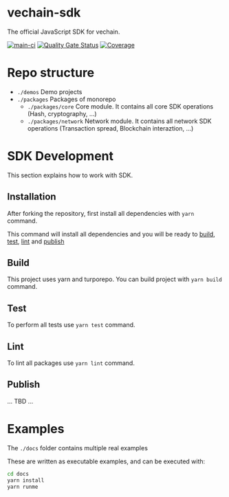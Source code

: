# vechain-sdk
The official JavaScript SDK for vechain.

[![main-ci](https://github.com/vechainfoundation/vechain-sdk/actions/workflows/on-main.yml/badge.svg)](https://github.com/vechainfoundation/vechain-sdk/actions/workflows/on-main.yml)
[![Quality Gate Status](https://sonarcloud.io/api/project_badges/measure?project=vechainfoundation_thor-sdk-js&metric=alert_status&token=0e94ce34f24ef54d43c15c0d4b38f2c645c92b42)](https://sonarcloud.io/summary/new_code?id=vechainfoundation_thor-sdk-js)
[![Coverage](https://sonarcloud.io/api/project_badges/measure?project=vechainfoundation_thor-sdk-js&metric=coverage&token=0e94ce34f24ef54d43c15c0d4b38f2c645c92b42)](https://sonarcloud.io/summary/new_code?id=vechainfoundation_thor-sdk-js)

# Repo structure
* `./demos` Demo projects
* `./packages` Packages of monorepo
   * `./packages/core` Core module. It contains all core SDK operations (Hash, cryptography, ...)
   * `./packages/network` Network module. It contains all network SDK operations (Transaction spread, Blockchain interaztion, ...)  

# SDK Development
This section explains how to work with SDK.

## Installation
After forking the repository, first install all dependencies with `yarn` command.

This command will install all dependencies and you will be ready to [build](#build), [test](#test), [lint](#lint) and [publish](#publish)

## Build
This project uses yarn and turporepo. You can build project with `yarn build` command.

## Test
To perform all tests use `yarn test` command.

## Lint
To lint all packages use `yarn lint` command.

## Publish
... TBD ...

# Examples
The `./docs` folder contains multiple real examples

These are written as executable examples, and can be executed with:

```bash
cd docs
yarn install
yarn runme
```


